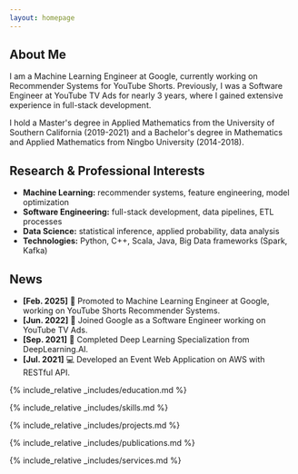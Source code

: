```yaml
---
layout: homepage
---
```


## About Me

I am a Machine Learning Engineer at Google, currently working on Recommender Systems for YouTube Shorts. Previously, I was a Software Engineer at YouTube TV Ads for nearly 3 years, where I gained extensive experience in full-stack development.

I hold a Master's degree in Applied Mathematics from the University of Southern California (2019-2021) and a Bachelor's degree in Mathematics and Applied Mathematics from Ningbo University (2014-2018).

## Research & Professional Interests

- **Machine Learning:** recommender systems, feature engineering, model optimization
- **Software Engineering:** full-stack development, data pipelines, ETL processes
- **Data Science:** statistical inference, applied probability, data analysis
- **Technologies:** Python, C++, Scala, Java, Big Data frameworks (Spark, Kafka)

## News

- **[Feb. 2025]** 🎉 Promoted to Machine Learning Engineer at Google, working on YouTube Shorts Recommender Systems.
- **[Jun. 2022]** 🚀 Joined Google as a Software Engineer working on YouTube TV Ads.
- **[Sep. 2021]** 📜 Completed Deep Learning Specialization from DeepLearning.AI.
- **[Jul. 2021]** 💻 Developed an Event Web Application on AWS with RESTful API.

{% include_relative _includes/education.md %}

{% include_relative _includes/skills.md %}

{% include_relative _includes/projects.md %}

{% include_relative _includes/publications.md %}

{% include_relative _includes/services.md %}
